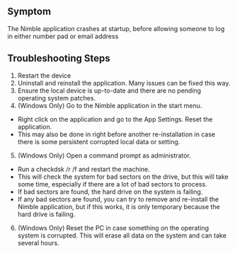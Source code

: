 ## Symptom
The Nimble application crashes at startup, before allowing someone to log in either number pad or email address

## Troubleshooting Steps
1. Restart the device
2. Uninstall and reinstall the application. Many issues can be fixed this way.
3. Ensure the local device is up-to-date and there are no pending operating system patches.
4. (Windows Only) Go to the Nimble application in the start menu.
- Right click on the application and go to the App Settings. Reset the application.
- This may also be done in right before another re-installation in case there is some persistent corrupted local data or setting.
5. (Windows Only) Open a command prompt as administrator.
- Run a checkdsk /r /f and restart the machine.
- This will check the system for bad sectors on the drive, but this will take some time, especially if there are a lot of bad sectors to process.
- If bad sectors are found, the hard drive on the system is failing.
- If any bad sectors are found, you can try to remove and re-install the Nimble application, but if this works, it is only temporary because the hard drive is failing.
6. (Windows Only) Reset the PC in case something on the operating system is corrupted. This will erase all data on the system and can take several hours.
